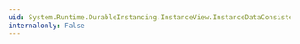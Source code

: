 ```yaml
---
uid: System.Runtime.DurableInstancing.InstanceView.InstanceDataConsistency
internalonly: False
---
```

